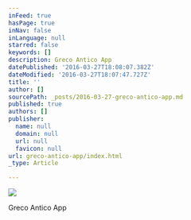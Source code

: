 ```yaml
---
inFeed: true
hasPage: true
inNav: false
inLanguage: null
starred: false
keywords: []
description: Greco Antico App
datePublished: '2016-03-27T18:08:07.382Z'
dateModified: '2016-03-27T18:07:47.727Z'
title: ''
author: []
sourcePath: _posts/2016-03-27-greco-antico-app.md
published: true
authors: []
publisher:
  name: null
  domain: null
  url: null
  favicon: null
url: greco-antico-app/index.html
_type: Article

---
```

![](https://the-grid-user-content.s3-us-west-2.amazonaws.com/6228ac42-4de7-4235-bdc6-bb213a2dd724.png)

Greco Antico App